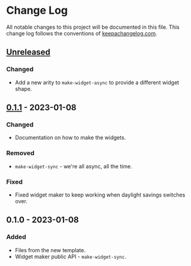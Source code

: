 # Change Log
All notable changes to this project will be documented in this file. This change log follows the conventions of [keepachangelog.com](http://keepachangelog.com/).

## [Unreleased]
### Changed
- Add a new arity to `make-widget-async` to provide a different widget shape.

## [0.1.1] - 2023-01-08
### Changed
- Documentation on how to make the widgets.

### Removed
- `make-widget-sync` - we're all async, all the time.

### Fixed
- Fixed widget maker to keep working when daylight savings switches over.

## 0.1.0 - 2023-01-08
### Added
- Files from the new template.
- Widget maker public API - `make-widget-sync`.

[Unreleased]: https://sourcehost.site/your-name/clojure-99/compare/0.1.1...HEAD
[0.1.1]: https://sourcehost.site/your-name/clojure-99/compare/0.1.0...0.1.1
